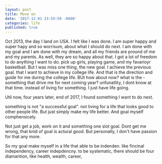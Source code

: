 ```yaml
---
layout: post
title: Move on
date: '2017-12-01 23:59:59 -0600'
categories: life
published: true
---
```

 Oct 2013, the day I land on USA.
 I felt like I was done. I am super happy and super hapy and so worrisum, about what I should do next.
 I am done with my goal and I am done with my dream, and all my friends are pround of me and my parents. As well, they are so happy about that. I got a lot of freedom to do anything I want to do. pick up girls, playing game, and my favarioyr basketball. But I was miss one thing, the new goal. I achieve the previous goal. that I want to achieve in my college life. And that is the direction and guide for me during the college life. BUt how about now? what is the -something that drive me for next coming year?
 unfunatlity, I dont know at that time. instead of living for something. I just have life going.

 Util now, four years later, end of 2017, I found something I want to do next.

 something is not "a successful goal". not living for a life that looks good to other people life. But just simply make my life better. And goal myself comphensicely.

 Not just get a job, work on it and something one slot goal. Dont get me wrong, that knid of goal is actural good. But personally, I don't have passion for that any more.


 So my goal make myself in a life that able to be indenden. like fincinal independency, career indepdencny.
 to be systematic, there should be four diamantion, like health, wealth, career,




###
